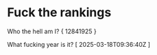 # Fuck the rankings

Who the hell am I?
{ 12841925 }

What fucking year is it?
[ 2025-03-18T09:36:40Z ]
